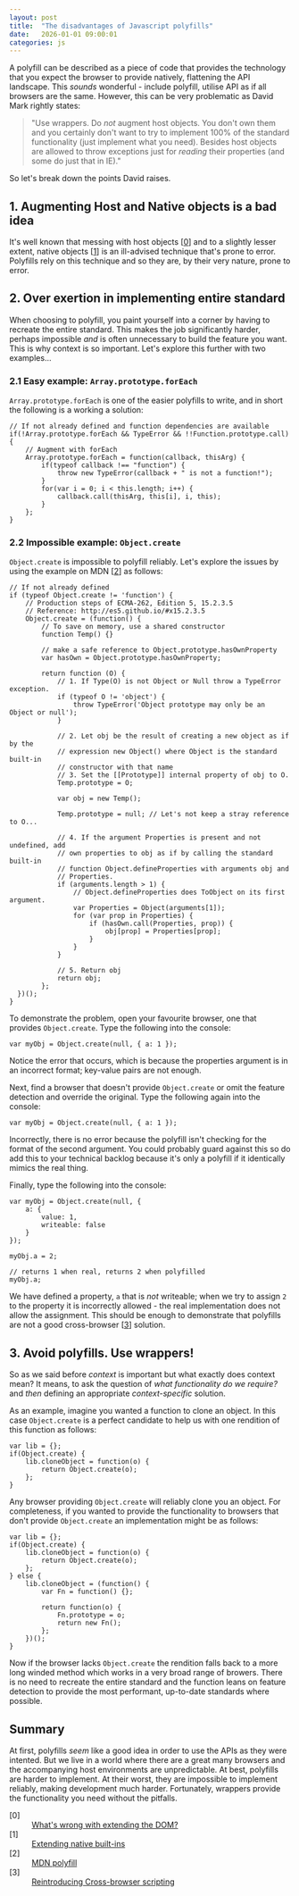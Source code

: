 ```yaml
---
layout: post
title:  "The disadvantages of Javascript polyfills"
date:   2026-01-01 09:00:01
categories: js
---
```


A polyfill can be described as a piece of code that provides the technology that you expect the browser to provide natively, flattening the API landscape. This *sounds* wonderful - include polyfill, utilise API as if all browsers are the same. However, this can be very problematic as David Mark rightly states:

> "Use wrappers. Do *not* augment host objects. You don't own them and you certainly don't want to try to implement 100% of the standard
functionality (just implement what you need). Besides host objects are allowed to throw exceptions just for *reading* their properties (and some do just that in IE)."

So let's break down the points David raises.

## 1. Augmenting Host and Native objects is a bad idea

It's well known that messing with host objects [[0](#ref0)] and to a slightly lesser extent, native objects [[1](#ref1)] is an ill-advised technique that's prone to error. Polyfills rely on this technique and so they are, by their very nature, prone to error.

## 2. Over exertion in implementing entire standard

When choosing to polyfill, you paint yourself into a corner by having to recreate the entire standard. This makes the job significantly harder, perhaps impossible *and* is often unnecessary to build the feature you want. This is why context is so important. Let's explore this further with two examples...

### 2.1 Easy example: `Array.prototype.forEach`

`Array.prototype.forEach` is one of the easier polyfills to write, and in short the following is a working a solution:

	// If not already defined and function dependencies are available
	if(!Array.prototype.forEach && TypeError && !!Function.prototype.call) {
		// Augment with forEach
		Array.prototype.forEach = function(callback, thisArg) {
			if(typeof callback !== "function") {
				throw new TypeError(callback + " is not a function!");
			}
			for(var i = 0; i < this.length; i++) {
				callback.call(thisArg, this[i], i, this);
			}
		};
	}

### 2.2 Impossible example: `Object.create`

`Object.create` is impossible to polyfill reliably. Let's explore the issues by using the example on MDN [[2](#ref2)] as follows:

	// If not already defined
	if (typeof Object.create != 'function') {
		// Production steps of ECMA-262, Edition 5, 15.2.3.5
		// Reference: http://es5.github.io/#x15.2.3.5
		Object.create = (function() {
		    // To save on memory, use a shared constructor
		    function Temp() {}

		    // make a safe reference to Object.prototype.hasOwnProperty
		    var hasOwn = Object.prototype.hasOwnProperty;

			return function (O) {
				// 1. If Type(O) is not Object or Null throw a TypeError exception.
				if (typeof O != 'object') {
					throw TypeError('Object prototype may only be an Object or null');
				}

				// 2. Let obj be the result of creating a new object as if by the
				// expression new Object() where Object is the standard built-in
				// constructor with that name
				// 3. Set the [[Prototype]] internal property of obj to O.
				Temp.prototype = O;

	      		var obj = new Temp();

	      		Temp.prototype = null; // Let's not keep a stray reference to O...

				// 4. If the argument Properties is present and not undefined, add
				// own properties to obj as if by calling the standard built-in
				// function Object.defineProperties with arguments obj and
				// Properties.
				if (arguments.length > 1) {
					// Object.defineProperties does ToObject on its first argument.
					var Properties = Object(arguments[1]);
					for (var prop in Properties) {
				  		if (hasOwn.call(Properties, prop)) {
				    		obj[prop] = Properties[prop];
				  		}
					}
				}

				// 5. Return obj
				return obj;
			};
	  })();
	}

To demonstrate the problem, open your favourite browser, one that provides `Object.create`. Type the following into the console:

	var myObj = Object.create(null, { a: 1 });

Notice the error that occurs, which is because the properties argument is in an incorrect format; key-value pairs are not enough.

Next, find a browser that doesn't provide `Object.create` or omit the feature detection and override the original. Type the following again into the console:

	var myObj = Object.create(null, { a: 1 });

Incorrectly, there is no error because the polyfill isn't checking for the format of the second argument. You could probably guard against this so do add this to your technical backlog because it's only a polyfill if it identically mimics the real thing.

Finally, type the following into the console:

	var myObj = Object.create(null, {
		a: {
			value: 1,
			writeable: false
		}
	});

	myObj.a = 2;

	// returns 1 when real, returns 2 when polyfilled
	myObj.a;

We have defined a property, `a` that is *not* writeable; when we try to assign `2` to the property it is incorrectly allowed - the real implementation does not allow the assignment. This should be enough to demonstrate that polyfills are not a good cross-browser [[3](#ref3)] solution.

## 3. Avoid polyfills. Use wrappers!

So as we said before *context* is important but what exactly does context mean? It means, to ask the question of *what functionality do we require?* and *then* defining an appropriate *context-specific* solution.

As an example, imagine you wanted a function to clone an object. In this case `Object.create` is a perfect candidate to help us with one rendition of this function as follows:

	var lib = {};
	if(Object.create) {
		lib.cloneObject = function(o) {
			return Object.create(o);
		};
	}

Any browser providing `Object.create` will reliably clone you an object. For completeness, if you wanted to provide the functionality to browsers that don't provide `Object.create` an implementation might be as follows:

	var lib = {};
	if(Object.create) {
		lib.cloneObject = function(o) {
			return Object.create(o);
		};
	} else {
		lib.cloneObject = (function() {
			var Fn = function() {};

			return function(o) {
				Fn.prototype = o;
				return new Fn();
			};
		})();
	}

Now if the browser lacks `Object.create` the rendition falls back to a more long winded method which works in a very broad range of browers. There is no need to recreate the entire standard and the function leans on feature detection to provide the most performant, up-to-date standards where possible.

## Summary

At first, polyfills *seem* like a good idea in order to use the APIs as they were intented. But we live in a world where there are a great many browsers and the accompanying host environments are unpredictable. At best, polyfills are harder to implement. At their worst, they are impossible to implement reliably, making development much harder. Fortunately, wrappers provide the functionality you need without the pitfalls.

<dl>
	<dt class="citation" id="ref0">[0]</dt>
	<dd><a href="http://perfectionkills.com/whats-wrong-with-extending-the-dom/">What's wrong with extending the DOM?</a></dd>
	<dt class="citation" id="ref1">[1]</dt>
	<dd><a href="http://perfectionkills.com/extending-native-builtins/">Extending native built-ins</a></dd>
	<dt class="citation" id="ref2">[2]</dt>
	<dd><a href="http://perfectionkills.com/extending-native-builtins/">MDN polyfill</a></dd>
	<dt class="citation" id="ref3">[3]</dt>
	<dd><a href="/articles/reintroducing-cross-browser-scripting/">Reintroducing Cross-browser scripting</a></dd>
</dl>
